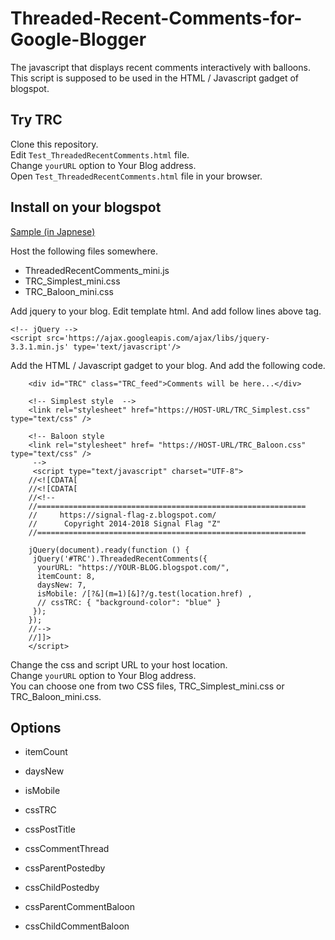 # Threaded-Recent-Comments-for-Google-Blogger
The javascript that displays recent comments interactively with balloons.  
This script is supposed to be used in the HTML / Javascript gadget of blogspot.

## Try TRC
Clone this repository.  
Edit `Test_ThreadedRecentComments.html` file.  
Change `yourURL` option to Your Blog address.  
Open `Test_ThreadedRecentComments.html` file in your browser.  

## Install on your blogspot
[Sample (in Japnese)](https://signal-flag-z.blogspot.com/2017/08/threaded-recent-comments-ver230.html)

Host the following files somewhere.
- ThreadedRecentComments_mini.js
- TRC_Simplest_mini.css
- TRC_Baloon_mini.css

Add jquery to your blog. Edit template html. And add follow lines above </head>tag.
```
<!-- jQuery -->
<script src='https://ajax.googleapis.com/ajax/libs/jquery-3.3.1.min.js' type='text/javascript'/>
```
Add the HTML / Javascript gadget to your blog.
And add the following code.
```
    <div id="TRC" class="TRC_feed">Comments will be here...</div>
    
    <!-- Simplest style  -->
    <link rel="stylesheet" href="https://HOST-URL/TRC_Simplest.css" type="text/css" />
    
    <!-- Baloon style 
    <link rel="stylesheet" href= "https://HOST-URL/TRC_Baloon.css" type="text/css" />
     -->
     <script type="text/javascript" charset="UTF-8">
    //<![CDATA[
    //<![CDATA[
    //<!--
    //============================================================
    //     https://signal-flag-z.blogspot.com/
    //      Copyright 2014-2018 Signal Flag "Z"
    //============================================================
    
    jQuery(document).ready(function () {
     jQuery('#TRC').ThreadedRecentComments({
      yourURL: "https://YOUR-BLOG.blogspot.com/",
      itemCount: 8,
      daysNew: 7,
      isMobile: /[?&](m=1)[&]?/g.test(location.href) ,
      // cssTRC: { "background-color": "blue" }
     });
    });
    //-->
    //]]>
    </script>
```

Change the css and script URL to your host location.  
Change `yourURL` option to Your Blog address.  
You can choose one from two CSS files, TRC_Simplest_mini.css or TRC_Baloon_mini.css.  
## Options
- itemCount
- daysNew
- isMobile

- cssTRC
- cssPostTitle
- cssCommentThread
- cssParentPostedby
- cssChildPostedby
- cssParentCommentBaloon
- cssChildCommentBaloon

